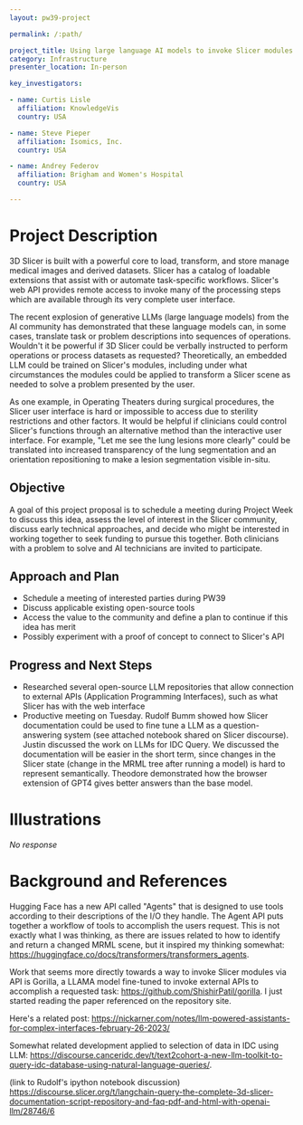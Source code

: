 ```yaml
---
layout: pw39-project

permalink: /:path/

project_title: Using large language AI models to invoke Slicer modules and workflows
category: Infrastructure
presenter_location: In-person

key_investigators:

- name: Curtis Lisle
  affiliation: KnowledgeVis
  country: USA

- name: Steve Pieper
  affiliation: Isomics, Inc.
  country: USA

- name: Andrey Federov
  affiliation: Brigham and Women's Hospital
  country: USA

---
```


# Project Description

<!-- Add a short paragraph describing the project. -->

3D Slicer is built with a powerful core to load, transform, and store manage medical images and derived datasets. Slicer has a catalog of loadable extensions that assist with or automate task-specific workflows. Slicer's web API provides remote access to invoke many of the processing steps which are available through its very complete user interface.

The recent explosion of generative LLMs (large language models) from the AI community has demonstrated that these language models can, in some cases, translate task or problem descriptions into sequences of operations. Wouldn't it be powerful if 3D Slicer could be verbally instructed to perform operations or process datasets as requested? Theoretically, an embedded LLM could be trained on Slicer's modules, including under what circumstances the modules could be applied to transform a Slicer scene as needed to solve a problem presented by the user.

As one example, in Operating Theaters during surgical procedures, the Slicer user interface is hard or impossible to access due to sterility restrictions and other factors. It would be helpful if clinicians could control Slicer's functions through an alternative method than the interactive user interface. For example, "Let me see the lung lesions more clearly" could be translated into increased transparency of the lung segmentation and an orientation repositioning to make a lesion segmentation visible in-situ.

## Objective

<!-- Describe here WHAT you would like to achieve (what you will have as end result). -->

A goal of this project proposal is to schedule a meeting during Project Week to discuss this idea, assess the level of interest in the Slicer community, discuss early technical approaches, and decide who might be interested in working together to seek funding to pursue this together. Both clinicians with a problem to solve and AI technicians are invited to participate.

## Approach and Plan

<!-- Describe here HOW you would like to achieve the objectives stated above. -->

*   Schedule a meeting of interested parties during PW39
*   Discuss applicable existing open-source tools
*   Access the value to the community and define a plan to continue if this idea has merit
*   Possibly experiment with a proof of concept to connect to Slicer's API

## Progress and Next Steps

<!-- Update this section as you make progress, describing of what you have ACTUALLY DONE.
     If there are specific steps that you could not complete then you can describe them here, too. -->

*   Researched several open-source LLM repositories that allow connection to external APIs (Application Programming Interfaces), such as what Slicer has with the web interface
*   Productive meeting on Tuesday.  Rudolf Bumm showed how Slicer documentation could be used to fine tune a LLM as a question-answering system (see attached notebook shared on Slicer discourse).  Justin discussed the work on LLMs for IDC Query.  We discussed the documentation will be easier in the short term, since changes in the Slicer state (change in the MRML tree after running a model) is hard to represent semantically. Theodore demonstrated how the browser extension of GPT4 gives better answers than the base model. 

 
# Illustrations

<!-- Add pictures and links to videos that demonstrate what has been accomplished. -->

*No response*

# Background and References

<!-- If you developed any software, include link to the source code repository.
     If possible, also add links to sample data, and to any relevant publications. -->

Hugging Face has a new API called "Agents" that is designed to use tools according to their descriptions of the I/O they handle. The Agent API puts together a workflow of tools to accomplish the users request. This is not exactly what I was thinking, as there are issues related to how to identify and return a changed MRML scene, but it inspired my thinking somewhat: <https://huggingface.co/docs/transformers/transformers_agents>.

Work that seems more directly towards a way to invoke Slicer modules via API is Gorilla, a LLAMA model fine-tuned to invoke external APIs to accomplish a requested task: <https://github.com/ShishirPatil/gorilla>. I just started reading the paper referenced on the repository site.

Here's a related post: <https://nickarner.com/notes/llm-powered-assistants-for-complex-interfaces-february-26-2023/>

Somewhat related development applied to selection of data in IDC using LLM: <https://discourse.canceridc.dev/t/text2cohort-a-new-llm-toolkit-to-query-idc-database-using-natural-language-queries/>.

(link to Rudolf's ipython notebook discussion)
https://discourse.slicer.org/t/langchain-query-the-complete-3d-slicer-documentation-script-repository-and-faq-pdf-and-html-with-openai-llm/28746/6
